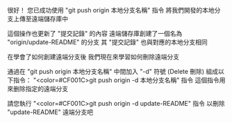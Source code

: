 很好！
您已成功使用 "git push origin 本地分支名稱" 指令
將我們開發的本地分支上傳至遠端儲存庫中

這個操作也更新了 "提交記錄" 的內容
遠端儲存庫創建了一個名為 "origin/update-README" 的分支
其 "提交記錄" 也與對應的本地分支相同

在學會了如何創建遠端分支後
我們現在來學習如何刪除遠端分支

通過在 "git push origin 本地分支名稱" 中間加入 "-d" 符號 (Delete 刪除)
組成以下指令：
"<color=#CF001C>git push origin -d 本地分支名稱</color>" 指令
這個指令用來删除指定的遠端分支

請您執行 "<color=#CF001C>git push origin -d update-README</color>" 指令
以刪除 "update-README" 遠端分支吧